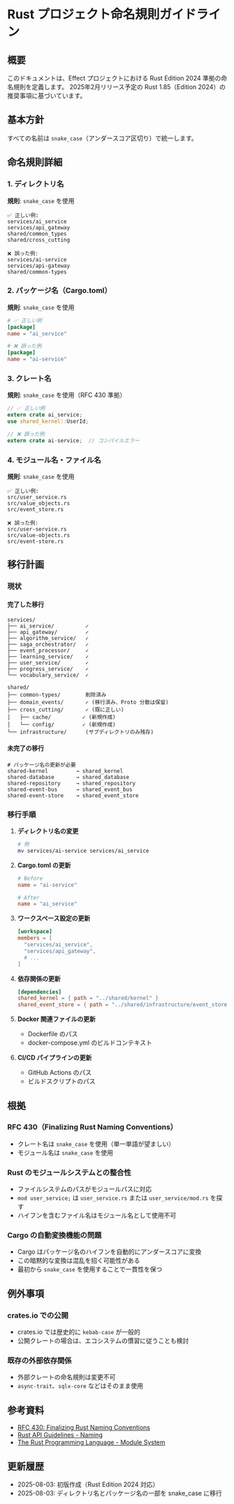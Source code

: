 # Rust プロジェクト命名規則ガイドライン

## 概要

このドキュメントは、Effect プロジェクトにおける Rust Edition 2024 準拠の命名規則を定義します。
2025年2月リリース予定の Rust 1.85（Edition 2024）の推奨事項に基づいています。

## 基本方針

すべての名前は `snake_case`（アンダースコア区切り）で統一します。

## 命名規則詳細

### 1. ディレクトリ名

**規則**: `snake_case` を使用

```
✅ 正しい例:
services/ai_service
services/api_gateway
shared/common_types
shared/cross_cutting

❌ 誤った例:
services/ai-service
services/api-gateway
shared/common-types
```

### 2. パッケージ名（Cargo.toml）

**規則**: `snake_case` を使用

```toml
# ✅ 正しい例
[package]
name = "ai_service"

# ❌ 誤った例
[package]
name = "ai-service"
```

### 3. クレート名

**規則**: `snake_case` を使用（RFC 430 準拠）

```rust
// ✅ 正しい例
extern crate ai_service;
use shared_kernel::UserId;

// ❌ 誤った例
extern crate ai-service;  // コンパイルエラー
```

### 4. モジュール名・ファイル名

**規則**: `snake_case` を使用

```
✅ 正しい例:
src/user_service.rs
src/value_objects.rs
src/event_store.rs

❌ 誤った例:
src/user-service.rs
src/value-objects.rs
src/event-store.rs
```

## 移行計画

### 現状

#### 完了した移行

```
services/
├── ai_service/          ✓
├── api_gateway/         ✓
├── algorithm_service/   ✓
├── saga_orchestrator/   ✓
├── event_processor/     ✓
├── learning_service/    ✓
├── user_service/        ✓
├── progress_service/    ✓
└── vocabulary_service/  ✓

shared/
├── common-types/        削除済み
├── domain_events/       ✓ (移行済み、Proto 分散は保留)
├── cross_cutting/       ✓ (既に正しい)
│   ├── cache/          ✓ (新規作成)
│   └── config/         ✓ (新規作成)
└── infrastructure/      (サブディレクトリのみ残存)
```

#### 未完了の移行

```
# パッケージ名の更新が必要
shared-kernel         → shared_kernel
shared-database       → shared_database
shared-repository     → shared_repository
shared-event-bus      → shared_event_bus
shared-event-store    → shared_event_store
```

### 移行手順

1. **ディレクトリ名の変更**

   ```bash
   # 例
   mv services/ai-service services/ai_service
   ```

2. **Cargo.toml の更新**

   ```toml
   # Before
   name = "ai-service"
   
   # After
   name = "ai_service"
   ```

3. **ワークスペース設定の更新**

   ```toml
   [workspace]
   members = [
     "services/ai_service",
     "services/api_gateway",
     # ...
   ]
   ```

4. **依存関係の更新**

   ```toml
   [dependencies]
   shared_kernel = { path = "../shared/kernel" }
   shared_event_store = { path = "../shared/infrastructure/event_store" }
   ```

5. **Docker 関連ファイルの更新**
   - Dockerfile のパス
   - docker-compose.yml のビルドコンテキスト

6. **CI/CD パイプラインの更新**
   - GitHub Actions のパス
   - ビルドスクリプトのパス

## 根拠

### RFC 430（Finalizing Rust Naming Conventions）

- クレート名は `snake_case` を使用（単一単語が望ましい）
- モジュール名は `snake_case` を使用

### Rust のモジュールシステムとの整合性

- ファイルシステムのパスがモジュールパスに対応
- `mod user_service;` は `user_service.rs` または `user_service/mod.rs` を探す
- ハイフンを含むファイル名はモジュール名として使用不可

### Cargo の自動変換機能の問題

- Cargo はパッケージ名のハイフンを自動的にアンダースコアに変換
- この暗黙的な変換は混乱を招く可能性がある
- 最初から `snake_case` を使用することで一貫性を保つ

## 例外事項

### crates.io での公開

- crates.io では歴史的に `kebab-case` が一般的
- 公開クレートの場合は、エコシステムの慣習に従うことも検討

### 既存の外部依存関係

- 外部クレートの命名規則は変更不可
- `async-trait`、`sqlx-core` などはそのまま使用

## 参考資料

- [RFC 430: Finalizing Rust Naming Conventions](https://rust-lang.github.io/rfcs/0430-finalizing-naming-conventions.html)
- [Rust API Guidelines - Naming](https://rust-lang.github.io/api-guidelines/naming.html)
- [The Rust Programming Language - Module System](https://doc.rust-lang.org/book/ch07-00-managing-growing-projects-with-packages-crates-and-modules.html)

## 更新履歴

- 2025-08-03: 初版作成（Rust Edition 2024 対応）
- 2025-08-03: ディレクトリ名とパッケージ名の一部を snake_case に移行
